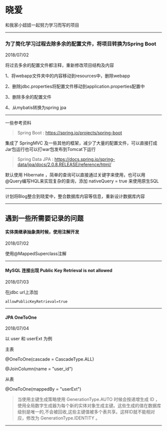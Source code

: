 # 晓爱
和我家小妞妞一起努力学习而写的项目

---

### 为了简化学习过程去除多余的配置文件，将项目转换为Spring Boot 

2018/07/02

将过去多余的配置文件都注释，重新修改项目结构及内容

1、将webapp文件夹中的内容移动到resources中，删除webapp

2、删除jdbc.properties将配置文件移动到application.properties配置中

3、删除多余的配置文件

4、从mybatis转换为spring jpa

---

一些参考资料

> Spring Boot : https://spring.io/projects/spring-boot

集成了 SpringMVC 及一些其他的框架，减少了大量的配置文件，可以直接打成Jar包运行也可以打war包发布到Tomcat下运行

> Spring Data JPA : https://docs.spring.io/spring-data/jpa/docs/2.0.8.RELEASE/reference/html/  

默认使用 Hibernate ，简单的查询可以直接通过关键字来使用，也可以用@Query编写HQL来实现复杂的查询，添加 nativeQuery = true 来使用原生SQL

---

计划将Blog整合到晓爱中，整合数据库内容等信息，重新设计数据库内容


---

## 遇到一些所需要记录的问题

#### 实体类继承抽象类时候，使用注解开发

2018/07/02

使用@MappedSuperclass注解

---

#### MySQL 连接出现 Public Key Retrieval is not allowed

2018/07/03 

在jdbc url上添加

```
allowPublicKeyRetrieval=true
```

---

#### JPA OneToOne 

2018/07/04

以 user 和 userExt 为例

主表

@OneToOne(cascade = CascadeType.ALL)

@JoinColumn(name = "user_id")


从表

@OneToOne(mappedBy = "userExt")

> 当使用主键生成策略使用 GenerationType.AUTO 时候会按递增生成 ID ，使用全局数字生成器为每个新的实体对象生成主键。这些生成的值在数据库级别是唯一的,不会被回收,这些主键值被多个表共享。这样ID就不能相对应，修改为 GenerationType.IDENTITY 。

---